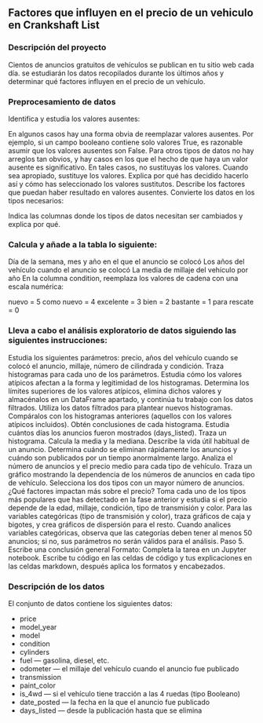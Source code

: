 ## Factores que influyen en el precio de un vehiculo en Crankshaft List

### Descripción del proyecto
Cientos de anuncios gratuitos de vehículos se publican en tu sitio web cada día. se estudiarán los datos recopilados durante los últimos años y determinar qué factores influyen en el precio de un vehículo.

### Preprocesamiento de datos
Identifica y estudia los valores ausentes:

En algunos casos hay una forma obvia de reemplazar valores ausentes. Por ejemplo, si un campo booleano contiene solo valores True, es razonable asumir que los valores ausentes son False. Para otros tipos de datos no hay arreglos tan obvios, y hay casos en los que el hecho de que haya un valor ausente es significativo. En tales casos, no sustituyas los valores.
Cuando sea apropiado, sustituye los valores. Explica por qué has decidido hacerlo así y cómo has seleccionado los valores sustitutos.
Describe los factores que puedan haber resultado en valores ausentes.
Convierte los datos en los tipos necesarios:

Indica las columnas donde los tipos de datos necesitan ser cambiados y explica por qué.

### Calcula y añade a la tabla lo siguiente:
Día de la semana, mes y año en el que el anuncio se colocó
Los años del vehículo cuando el anuncio se colocó
La media de millaje del vehículo por año
En la columna condition, reemplaza los valores de cadena con una escala numérica:

nuevo = 5
como nuevo = 4
excelente = 3
bien = 2
bastante = 1
para rescate = 0

### Lleva a cabo el análisis exploratorio de datos siguiendo las siguientes instrucciones:
Estudia los siguientes parámetros: precio, años del vehículo cuando se colocó el anuncio, millaje, número de cilindrada y condición. Traza histogramas para cada uno de los parámetros. Estudia cómo los valores atípicos afectan a la forma y legitimidad de los histogramas.
Determina los límites superiores de los valores atípicos, elimina dichos valores y almacénalos en un DataFrame apartado, y continúa tu trabajo con los datos filtrados.
Utiliza los datos filtrados para plantear nuevos histogramas. Compáralos con los histogramas anteriores (aquellos con los valores atípicos incluidos). Obtén conclusiones de cada histograma.
Estudia cuántos días los anuncios fueron mostrados (days_listed). Traza un histograma. Calcula la media y la mediana. Describe la vida útil habitual de un anuncio. Determina cuándo se eliminan rápidamente los anuncios y cuándo son publicados por un tiempo anormalmente largo.
Analiza el número de anuncios y el precio medio para cada tipo de vehículo. Traza un gráfico mostrando la dependencia de los números de anuncios en cada tipo de vehículo. Selecciona los dos tipos con un mayor número de anuncios.
¿Qué factores impactan más sobre el precio? Toma cada uno de los tipos más populares que has detectado en la fase anterior y estudia si el precio depende de la edad, millaje, condición, tipo de transmisión y color. Para las variables categóricas (tipo de transmisión y color), traza gráficos de caja y bigotes, y crea gráficos de dispersión para el resto. Cuando analices variables categóricas, observa que las categorías deben tener al menos 50 anuncios; si no, sus parámetros no serán válidos para el análisis.
Paso 5. Escribe una conclusión general
Formato: Completa la tarea en un Jupyter notebook. Escribe tu código en las celdas de código y tus explicaciones en las celdas markdown, después aplica los formatos y encabezados.

### Descripción de los datos
El conjunto de datos contiene los siguientes datos:

- price
- model_year
- model
- condition
- cylinders
- fuel — gasolina, diesel, etc.
- odometer — el millaje del vehículo cuando el anuncio fue publicado
- transmission
- paint_color
- is_4wd — si el vehículo tiene tracción a las 4 ruedas (tipo Booleano)
- date_posted — la fecha en la que el anuncio fue publicado
- days_listed — desde la publicación hasta que se elimina
